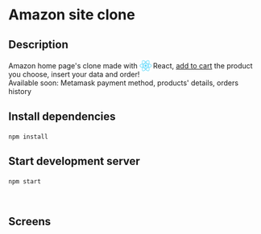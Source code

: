 # Amazon site clone

## Description

Amazon home page's clone made with <img src="./src/assets/images/logo-react.png" style="width: 25px; margin: 0 2px -7px 0" />React, <u>add to cart</u> the product you choose, insert your data and order!
<br>
Available soon: Metamask payment method, products' details, orders history



## Install dependencies

`npm install`

## Start development server

`npm start`

<br>

## Screens
